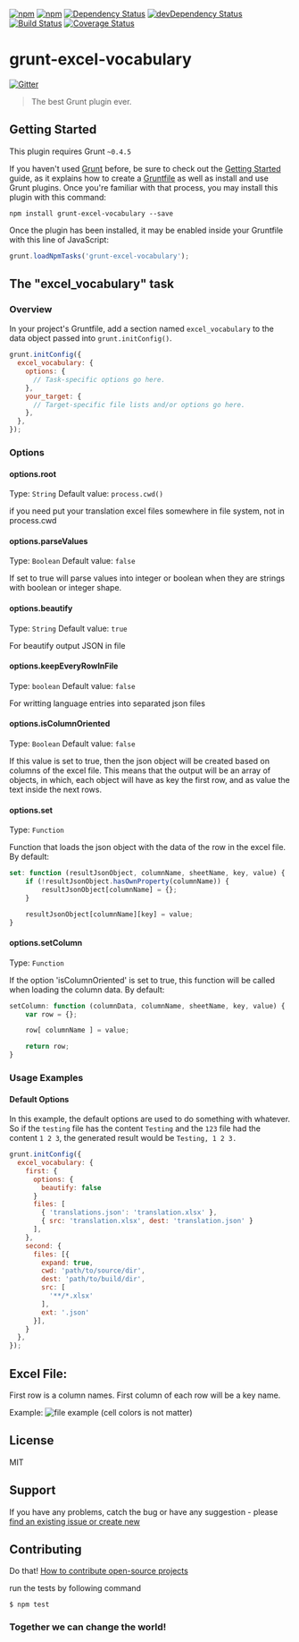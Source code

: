 [![npm](http://img.shields.io/npm/v/grunt-excel-vocabulary.svg?style=flat-square)](https://www.npmjs.com/package/grunt-excel-vocabulary)
[![npm](http://img.shields.io/npm/l/grunt-excel-vocabulary.svg?style=flat-square)](http://opensource.org/licenses/MIT)
[![Dependency Status](https://david-dm.org/aliaksandr-pasynkau/grunt-excel-vocabulary.svg?style=flat-square)](https://david-dm.org/aliaksandr-pasynkau/grunt-excel-vocabulary)
[![devDependency Status](https://david-dm.org/aliaksandr-pasynkau/grunt-excel-vocabulary/dev-status.svg?style=flat-square)](https://david-dm.org/aliaksandr-pasynkau/grunt-excel-vocabulary#info=devDependencies)
[![Build Status](https://travis-ci.org/aliaksandr-pasynkau/grunt-excel-vocabulary.svg?branch=master&style=flat-square)](https://travis-ci.org/aliaksandr-pasynkau/grunt-excel-vocabulary)
[![Coverage Status](https://img.shields.io/coveralls/aliaksandr-pasynkau/grunt-excel-vocabulary.svg?style=flat-square)](https://coveralls.io/r/aliaksandr-pasynkau/grunt-excel-vocabulary?branch=master)

# grunt-excel-vocabulary

[![Gitter](https://badges.gitter.im/Join%20Chat.svg)](https://gitter.im/aliaksandr-pasynkau/grunt-excel-vocabulary?utm_source=badge&utm_medium=badge&utm_campaign=pr-badge&utm_content=badge)

> The best Grunt plugin ever.

## Getting Started
This plugin requires Grunt `~0.4.5`

If you haven't used [Grunt](http://gruntjs.com/) before, be sure to check out the [Getting Started](http://gruntjs.com/getting-started) guide, as it explains how to create a [Gruntfile](http://gruntjs.com/sample-gruntfile) as well as install and use Grunt plugins. Once you're familiar with that process, you may install this plugin with this command:

```shell
npm install grunt-excel-vocabulary --save
```

Once the plugin has been installed, it may be enabled inside your Gruntfile with this line of JavaScript:

```js
grunt.loadNpmTasks('grunt-excel-vocabulary');
```

## The "excel_vocabulary" task

### Overview
In your project's Gruntfile, add a section named `excel_vocabulary` to the data object passed into `grunt.initConfig()`.

```js
grunt.initConfig({
  excel_vocabulary: {
    options: {
      // Task-specific options go here.
    },
    your_target: {
      // Target-specific file lists and/or options go here.
    },
  },
});
```

### Options

#### options.root
Type: `String`
Default value: `process.cwd()`

if you need put your translation excel files somewhere in file system, not in process.cwd

#### options.parseValues
Type: `Boolean`
Default value: `false`

If set to true will parse values into integer or boolean when they are strings with boolean or integer shape.

#### options.beautify
Type: `String`
Default value: `true`

For beautify output JSON in file

#### options.keepEveryRowInFile
Type: `boolean`
Default value: `false`

For writting language entries into separated json files

#### options.isColumnOriented
Type: `Boolean`
Default value: `false`

If this value is set to true, then the json object will be created based on columns of the
excel file. This means that the output will be an array of objects, in which, each object
will have as key the first row, and as value the text inside the next rows.

#### options.set
Type: `Function`

Function that loads the json object with the data of the row in the excel file. By default:
```js
set: function (resultJsonObject, columnName, sheetName, key, value) {
    if (!resultJsonObject.hasOwnProperty(columnName)) {
        resultJsonObject[columnName] = {};
    }

    resultJsonObject[columnName][key] = value;
}
```

#### options.setColumn
Type: `Function`

If the option 'isColumnOriented' is set to true, this function will be called
when loading the column data. By default:
```js
setColumn: function (columnData, columnName, sheetName, key, value) {
    var row = {};

    row[ columnName ] = value;

    return row;
}
```

### Usage Examples

#### Default Options
In this example, the default options are used to do something with whatever. So if the `testing` file has the content `Testing` and the `123` file had the content `1 2 3`, the generated result would be `Testing, 1 2 3.`

```js
grunt.initConfig({
  excel_vocabulary: {
    first: {
      options: {
        beautify: false
      }
      files: [
        { 'translations.json': 'translation.xlsx' },
        { src: 'translation.xlsx', dest: 'translation.json' }
      ],
    },
    second: {
      files: [{
        expand: true,
        cwd: 'path/to/source/dir',
        dest: 'path/to/build/dir',
        src: [
          '**/*.xlsx'
        ],
        ext: '.json'
      }],
    }
  },
});
```

## Excel File:
First row is a column names. First column of each row will be a key name.

Example:
![file example](/doc/sheet_screen.png?raw=true)
(cell colors is not matter)

## License
MIT

## Support
If you have any problems, catch the bug or have any suggestion - please [find an existing issue or create new](https://github.com/aliaksandr-pasynkau/grunt-excel-vocabulary/issues)

## Contributing
Do that! [How to contribute open-source projects](https://guides.github.com/activities/contributing-to-open-source/)

run the tests by following command
```shell
$ npm test
```

### Together we can change the world!
